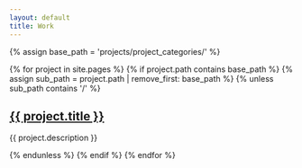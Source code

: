 ```yaml
---
layout: default
title: Work
---
```


{% assign base_path = 'projects/project_categories/' %}

<div class="container">
  <section id="projects">
    {% for project in site.pages %}
      {% if project.path contains base_path %}
        {% assign sub_path = project.path | remove_first: base_path %}
        {% unless sub_path contains '/' %}
          <div class="project wow animate__animated animate__fadeInUp" data-wow-duration="1s" data-wow-delay="0.5s">
            <h2><a href="{{ project.url }}" class="project-link">{{ project.title }}</a></h2>
            <p>{{ project.description }}</p>
          </div>
        {% endunless %}
      {% endif %}
    {% endfor %}
  </section>
</div>
